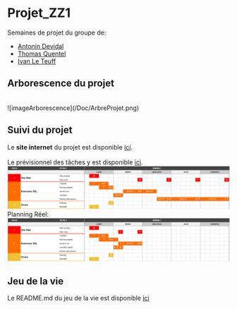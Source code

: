 # Projet_ZZ1

Semaines de projet du groupe de: <br/>
- [Antonin Devidal](/Exos/Antonin)<br/>
- [Thomas Quentel](/Exos/Thomas)<br/>
- [Ivan Le Teuff](/Exos/Ivan)<br/>


## Arborescence du projet 
<br/>
![imageArborescence](/Doc/ArbreProjet.png)

## Suivi du projet
Le **site internet** du projet est disponible [ici](https://perso.isima.fr/~andevidal/projet-zz1-site-web/index.html).<br/>
<br/>
Le prévisionnel des tâches y est disponible [ici](https://docs.google.com/spreadsheets/d/1pQb_vgpYiH-1lMi-Ei_bwUvD5HuP0eKORAUapyPOiqM/edit?usp=sharing).
![imagePlanningPrevisionnel](/Doc/planning_previsionnel.png)
<br/>Planning Réel:
![imagePlanningReel](/Doc/planning_reel.png)

## Jeu de la vie
Le README.md du jeu de la vie est disponible [ici](/JeuxDeLaVie)
